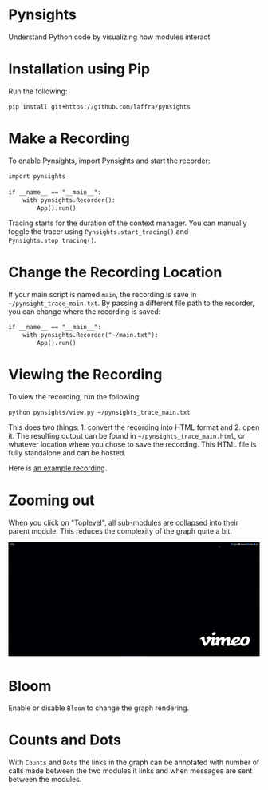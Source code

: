 # Pynsights

Understand Python code by visualizing how modules interact

# Installation using Pip

Run the following:

```
pip install git+https://github.com/laffra/pynsights
```

# Make a Recording

To enable Pynsights, import Pynsights and start the recorder:

```
import pynsights

if __name__ == "__main__":
    with pynsights.Recorder():
        App().run()
```

Tracing starts for the duration of the context manager. 
You can manually toggle the tracer using
`Pynsights.start_tracing()` and `Pynsights.stop_tracing()`.

# Change the Recording Location

If your main script is named `main`, the recording is save in `~/pynsight_trace_main.txt`.
By passing a different file path to the recorder, you can change where the recording is saved:

```
if __name__ == "__main__":
    with pynsights.Recorder("~/main.txt"):
        App().run()
```

# Viewing the Recording

To view the recording, run the following:

```
python pynsights/view.py ~/pynsights_trace_main.txt
```

This does two things: 1. convert the recording into HTML format and 2. open it.
The resulting output can be found in `~/pynsights_trace_main.html`, or
whatever location where you chose to save the recording. This HTML file
is fully standalone and can be hosted. 

Here is [an example recording](https://chrislaffra.com/pynsights_trace_main.html).

# Zooming out

When you click on "Toplevel", all sub-modules are collapsed into their
parent module. This reduces the complexity of the graph quite a bit.

![Tracing toplevel modules using Pynsights](images/ikke-toplevel.gif)

# Bloom

Enable or disable `Bloom` to change the graph rendering.

# Counts and Dots

With `Counts` and `Dots` the links in the graph can be annotated with 
number of calls made between the two modules it links and when messages
are sent between the modules.
